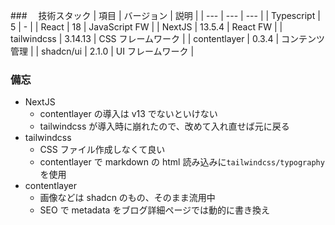 ###　 技術スタック
| 項目 | バージョン | 説明 |
| --- | --- | --- |
| Typescript | 5 | - |
| React | 18 | JavaScript FW |
| NextJS | 13.5.4 | React FW |
| tailwindcss | 3.14.13 | CSS フレームワーク |
| contentlayer | 0.3.4 | コンテンツ管理 |
| shadcn/ui | 2.1.0 | UI フレームワーク |

### 備忘

- NextJS
  - contentlayer の導入は v13 でないといけない
  - tailwindcss が導入時に崩れたので、改めて入れ直せば元に戻る
- tailwindcss
  - CSS ファイル作成しなくて良い
  - contentlayer で markdown の html 読み込みに`tailwindcss/typography`を使用
- contentlayer
  - 画像などは shadcn のもの、そのまま流用中
  - SEO で metadata をブログ詳細ページでは動的に書き換え
